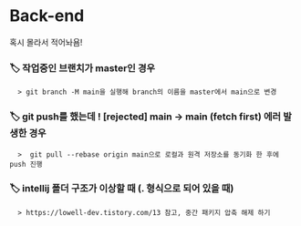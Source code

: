 # Back-end
혹시 몰라서 적어놔욤!
### 🏷️ 작업중인 브랜치가 master인 경우
      > git branch -M main을 실행해 branch의 이름을 master에서 main으로 변경  
      
### 🏷️ git push를 했는데  ! [rejected]  main -> main (fetch first) 에러 발생한 경우
      >  git pull --rebase origin main으로 로컬과 원격 저장소를 동기화 한 후에 push 진행

### 🏷️ intellij 폴더 구조가 이상할 때 (. 형식으로 되어 있을 때)
      > https://lowell-dev.tistory.com/13 참고, 중간 패키지 압축 해제 하기
